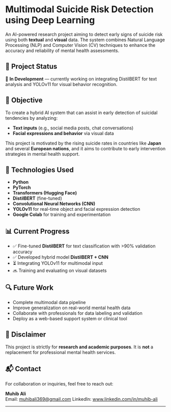 # Multimodal Suicide Risk Detection using Deep Learning

An AI-powered research project aiming to detect early signs of suicide risk using both **textual** and **visual** data. The system combines Natural Language Processing (NLP) and Computer Vision (CV) techniques to enhance the accuracy and reliability of mental health assessments.

## 🚀 Project Status

🔧 **In Development** — currently working on integrating DistilBERT for text analysis and YOLOv11 for visual behavior recognition.

## 🎯 Objective

To create a hybrid AI system that can assist in early detection of suicidal tendencies by analyzing:
- **Text inputs** (e.g., social media posts, chat conversations)
- **Facial expressions and behavior** via visual data

This project is motivated by the rising suicide rates in countries like **Japan** and several **European nations**, and it aims to contribute to early intervention strategies in mental health support.

## 🧠 Technologies Used

- **Python**  
- **PyTorch**  
- **Transformers (Hugging Face)**  
- **DistilBERT** (fine-tuned)  
- **Convolutional Neural Networks (CNN)**  
- **YOLOv11** for real-time object and facial expression detection  
- **Google Colab** for training and experimentation

## 📊 Current Progress

- ✅ Fine-tuned **DistilBERT** for text classification with >90% validation accuracy  
- ✅ Developed hybrid model **DistilBERT + CNN**  
- ⏳ Integrating YOLOv11 for multimodal input  
- 🔜 Training and evaluating on visual datasets

## 🔍 Future Work

- Complete multimodal data pipeline  
- Improve generalization on real-world mental health data  
- Collaborate with professionals for data labeling and validation  
- Deploy as a web-based support system or clinical tool

## 📌 Disclaimer

This project is strictly for **research and academic purposes**. It is **not** a replacement for professional mental health services.

## 📬 Contact

For collaboration or inquiries, feel free to reach out:

**Muhib Ali**  
Email: muhibali369@gmail.com
LinkedIn: www.linkedin.com/in/muhib-ali   

---
